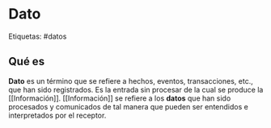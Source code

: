 # Dato
Etiquetas: #datos 

## Qué es
**Dato** es un término que se refiere a hechos, eventos, transacciones, etc., que han sido registrados. Es la entrada sin procesar de la cual se produce la [[Información]]. [[Información]] se refiere a los **datos** que han sido procesados y comunicados de tal manera que pueden ser entendidos e interpretados por el receptor.
